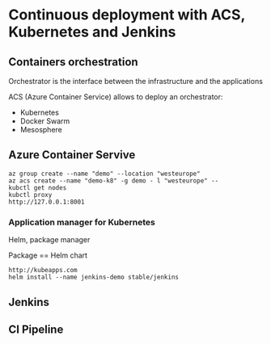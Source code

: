 # Continuous deployment with ACS, Kubernetes and Jenkins

## Containers orchestration

Orchestrator is the interface between the infrastructure and the applications

ACS (Azure Container Service) allows to deploy an orchestrator:
- Kubernetes
- Docker Swarm
- Mesosphere

## Azure Container Servive

    az group create --name "demo" --location "westeurope"
    az acs create --name "demo-k8" -g demo - l "westeurope" --
    kubctl get nodes
    kubctl proxy
    http://127.0.0.1:8001

### Application manager for Kubernetes

Helm, package manager

Package == Helm chart

    http://kubeapps.com
    helm install --name jenkins-demo stable/jenkins

## Jenkins

## CI Pipeline
